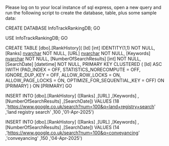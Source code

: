 Please log on to your local instance of sql express, open a new query and run the following script to create the database, table, plus some sample data:

CREATE DATABASE InfoTrackRankingDB;
GO

USE InfoTrackRankingDB;
GO

CREATE TABLE [dbo].[RankHistory](
	[Id] [int] IDENTITY(1,1) NOT NULL,
	[Ranks] [nvarchar](255) NOT NULL,
	[URL] [nvarchar](255) NOT NULL,
	[Keywords] [nvarchar](255) NOT NULL,
	[NumberOfSearchResults] [int] NOT NULL,
	[SearchDate] [datetime] NOT NULL,
PRIMARY KEY CLUSTERED 
(
	[Id] ASC
)WITH (PAD_INDEX = OFF, STATISTICS_NORECOMPUTE = OFF, IGNORE_DUP_KEY = OFF, ALLOW_ROW_LOCKS = ON, ALLOW_PAGE_LOCKS = ON, OPTIMIZE_FOR_SEQUENTIAL_KEY = OFF) ON [PRIMARY]
) ON [PRIMARY]
GO

INSERT INTO [dbo].[RankHistory]
           ([Ranks]
           ,[URL]
           ,[Keywords]
           ,[NumberOfSearchResults]
           ,[SearchDate])
     VALUES
           (18
           ,'https://www.google.co.uk/search?num=100&q=land+registry+search'
           ,'land registry search'
           ,100
           ,'01-Apr-2025')

INSERT INTO [dbo].[RankHistory]
           ([Ranks]
           ,[URL]
           ,[Keywords]
           ,[NumberOfSearchResults]
           ,[SearchDate])
     VALUES
           (14
           ,'https://www.google.co.uk/search?num=100&q=conveyancing'
           ,'conveyancing'
           ,150
           ,'04-Apr-2025')
